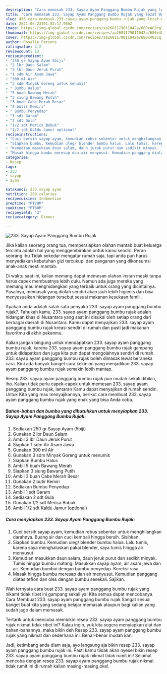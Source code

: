 ```yaml
---
description: "Cara memasak 233. Sayap Ayam Panggang Bumbu Rujak yang lezat Untuk Jualan"
title: "Cara memasak 233. Sayap Ayam Panggang Bumbu Rujak yang lezat Untuk Jualan"
slug: 456-cara-memasak-233-sayap-ayam-panggang-bumbu-rujak-yang-lezat-untuk-jualan
date: 2021-06-23T01:52:17.906Z
image: https://img-global.cpcdn.com/recipes/aa2681179011042a/680x482cq70/233-sayap-ayam-panggang-bumbu-rujak-foto-resep-utama.jpg
thumbnail: https://img-global.cpcdn.com/recipes/aa2681179011042a/680x482cq70/233-sayap-ayam-panggang-bumbu-rujak-foto-resep-utama.jpg
cover: https://img-global.cpcdn.com/recipes/aa2681179011042a/680x482cq70/233-sayap-ayam-panggang-bumbu-rujak-foto-resep-utama.jpg
author: Rosalie Parsons
ratingvalue: 4.2
reviewcount: 13
recipeingredient:
- "250 gr Sayap Ayam 5biji"
- "2 lbr Daun Salam"
- "3 lbr Daun Jeruk Purut"
- "1 sdm Air Asam Jawa"
- "300 ml Air"
- "3 sdm Minyak Goreng untuk menumis"
- " Bumbu Halus"
- "5 buah Bawang Merah"
- "3 siung Bawang Putih"
- "3 buah Cabe Merah Besar"
- "2 butir Kemiri"
- " Bumbu Penyedap"
- "1 sdt Garam"
- "2 sdt Gula"
- "1/2 sdt Merica Bubuk"
- "1/2 sdt Kaldu Jamur optional"
recipeinstructions:
- "Cuci bersih sayap ayam, kemudian rebus sebentar untuk menghilangkan darahnya. Buang air dan cuci kembali hingga bersih. Sisihkan."
- "Siapkan bumbu. Kemudian uleg/ blender bumbu halus. Lalu tumis, karena saya menghaluskan pakai blender, saya tumis hingga air menyusut."
- "Kemudian masukkan daun salam, daun jeruk purut dan sedikit minyak. Tumis hingga bumbu matang. Masukkan sayap ayam, air asam jawa dan air. Kemudian bumbui dengan bumbu penyedap. Koreksi rasa."
- "Masak hingga bumbu meresap dan air menyusut. Kemudian panggang diatas teflon dan oles dengan bumbu sesekali. Sajikan."
categories:
- Resep
tags:
- 233
- sayap
- ayam

katakunci: 233 sayap ayam 
nutrition: 288 calories
recipecuisine: Indonesian
preptime: "PT20M"
cooktime: "PT60M"
recipeyield: "3"
recipecategory: Dinner

---
```



![233. Sayap Ayam Panggang Bumbu Rujak](https://img-global.cpcdn.com/recipes/aa2681179011042a/680x482cq70/233-sayap-ayam-panggang-bumbu-rujak-foto-resep-utama.jpg)

Jika kalian seorang orang tua, mempersiapkan olahan mantab buat keluarga tercinta adalah hal yang menggembirakan untuk kamu sendiri. Peran seorang ibu Tidak sekedar mengatur rumah saja, tapi anda pun harus menyediakan kebutuhan gizi tercukupi dan panganan yang dikonsumsi anak-anak mesti mantab.

Di waktu  saat ini, kalian memang dapat memesan olahan instan meski tanpa harus capek membuatnya lebih dulu. Namun ada juga mereka yang memang mau menghidangkan yang terbaik untuk orang yang dicintainya. Pasalnya, memasak yang diolah sendiri akan jauh lebih higienis dan bisa menyesuaikan hidangan tersebut sesuai makanan kesukaan famili. 



Apakah anda adalah salah satu penyuka 233. sayap ayam panggang bumbu rujak?. Tahukah kamu, 233. sayap ayam panggang bumbu rujak adalah hidangan khas di Nusantara yang saat ini disukai oleh setiap orang dari berbagai daerah di Nusantara. Kamu dapat menyajikan 233. sayap ayam panggang bumbu rujak kreasi sendiri di rumah dan pasti jadi makanan favoritmu di akhir pekanmu.

Kalian jangan bingung untuk mendapatkan 233. sayap ayam panggang bumbu rujak, karena 233. sayap ayam panggang bumbu rujak gampang untuk didapatkan dan juga kita pun dapat mengolahnya sendiri di rumah. 233. sayap ayam panggang bumbu rujak boleh dimasak lewat beraneka cara. Kini ada banyak banget cara kekinian yang menjadikan 233. sayap ayam panggang bumbu rujak semakin lebih mantap.

Resep 233. sayap ayam panggang bumbu rujak pun mudah sekali dibikin, lho. Kalian tidak perlu capek-capek untuk memesan 233. sayap ayam panggang bumbu rujak, lantaran Kamu dapat menyajikan di rumah sendiri. Untuk Kita yang mau menyajikannya, berikut cara membuat 233. sayap ayam panggang bumbu rujak yang enak yang bisa Anda coba.

<!--inarticleads1-->

##### Bahan-bahan dan bumbu yang dibutuhkan untuk menyiapkan 233. Sayap Ayam Panggang Bumbu Rujak:

1. Sediakan 250 gr Sayap Ayam (5biji)
1. Gunakan 2 lbr Daun Salam
1. Ambil 3 lbr Daun Jeruk Purut
1. Siapkan 1 sdm Air Asam Jawa
1. Gunakan 300 ml Air
1. Gunakan 3 sdm Minyak Goreng untuk menumis
1. Siapkan  Bumbu Halus
1. Ambil 5 buah Bawang Merah
1. Siapkan 3 siung Bawang Putih
1. Ambil 3 buah Cabe Merah Besar
1. Gunakan 2 butir Kemiri
1. Sediakan  Bumbu Penyedap
1. Ambil 1 sdt Garam
1. Sediakan 2 sdt Gula
1. Gunakan 1/2 sdt Merica Bubuk
1. Ambil 1/2 sdt Kaldu Jamur (optional)




<!--inarticleads2-->

##### Cara menyiapkan 233. Sayap Ayam Panggang Bumbu Rujak:

1. Cuci bersih sayap ayam, kemudian rebus sebentar untuk menghilangkan darahnya. Buang air dan cuci kembali hingga bersih. Sisihkan.
1. Siapkan bumbu. Kemudian uleg/ blender bumbu halus. Lalu tumis, karena saya menghaluskan pakai blender, saya tumis hingga air menyusut.
1. Kemudian masukkan daun salam, daun jeruk purut dan sedikit minyak. Tumis hingga bumbu matang. Masukkan sayap ayam, air asam jawa dan air. Kemudian bumbui dengan bumbu penyedap. Koreksi rasa.
1. Masak hingga bumbu meresap dan air menyusut. Kemudian panggang diatas teflon dan oles dengan bumbu sesekali. Sajikan.




Wah ternyata cara buat 233. sayap ayam panggang bumbu rujak yang nikamt tidak ribet ini gampang sekali ya! Kita semua dapat mencobanya. Cara Membuat 233. sayap ayam panggang bumbu rujak Sangat sesuai banget buat kita yang sedang belajar memasak ataupun bagi kalian yang sudah jago dalam memasak.

Tertarik untuk mencoba membikin resep 233. sayap ayam panggang bumbu rujak nikmat tidak ribet ini? Kalau ingin, yuk kita segera menyiapkan alat dan bahan-bahannya, maka bikin deh Resep 233. sayap ayam panggang bumbu rujak yang nikmat dan sederhana ini. Benar-benar mudah kan. 

Jadi, ketimbang anda diam saja, ayo langsung aja bikin resep 233. sayap ayam panggang bumbu rujak ini. Pasti kamu tiidak akan nyesel bikin resep 233. sayap ayam panggang bumbu rujak nikmat tidak rumit ini! Selamat mencoba dengan resep 233. sayap ayam panggang bumbu rujak nikmat tidak rumit ini di rumah kalian masing-masing,oke!.

